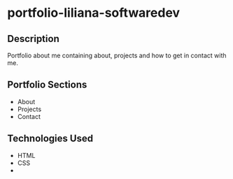 # portfolio-liliana-softwaredev

## Description
Portfolio about me containing about, projects and how to get in contact with me.

## Portfolio Sections
- About
- Projects
- Contact

## Technologies Used
- HTML
- CSS
-



